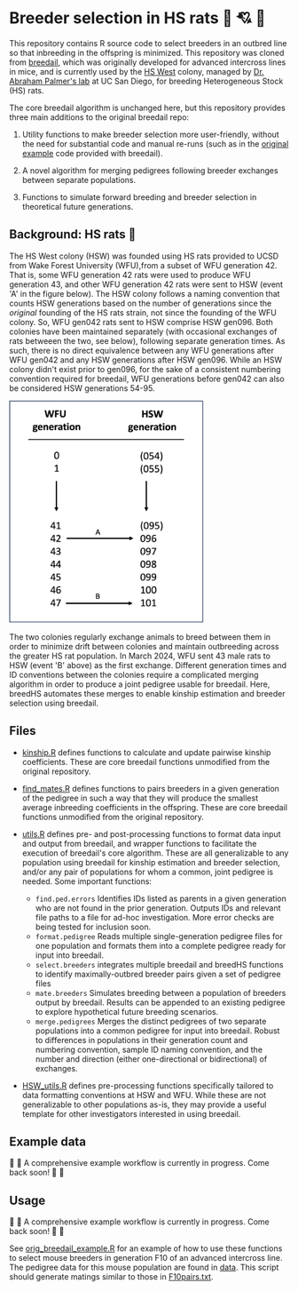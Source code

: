 # Breeder selection in HS rats :rat: :cupid: :rat:

This repository contains R source code to select breeders in an
outbred line so that inbreeding in the offspring is
minimized. This repository was cloned from [breedail](https://github.com/pcarbo/breedail),
which was originally developed for advanced intercross lines in mice, and is currently
used by the [HS West](https://ratgenes.org/) colony, managed by 
[Dr. Abraham Palmer's lab](https://palmerlab.org/) at UC San Diego, for breeding 
Heterogeneous Stock (HS) rats.

The core breedail algorithm is unchanged here, but this repository provides three main 
additions to the original breedail repo:

1. Utility functions to make breeder selection more user-friendly, without the need
for substantial code and manual re-runs (such as in the [original example](code/orig_breedail_example.R) 
code provided with breedail).

2. A novel algorithm for merging pedigrees following breeder exchanges between separate populations.

3. Functions to simulate forward breeding and breeder selection in theoretical future generations.

## Background: HS rats :rat:

The HS West colony (HSW) was founded using HS rats provided to UCSD from Wake Forest University (WFU),from 
a subset of WFU generation 42. That is, some WFU generation 42 rats were used to produce 
WFU generation 43, and other WFU generation 42 rats were sent to HSW (event 'A' in the figure below). 
The HSW colony follows a naming convention that counts HSW generations based on the number of generations since 
the *original* founding of the HS rats strain, not since the founding of the WFU colony. So, WFU gen042 rats sent to
HSW comprise HSW gen096. Both colonies have been maintained separately (with occasional exchanges of rats betweeen 
the two, see below), following separate generation times. As such, there is no direct equivalence between any WFU 
generations after WFU gen042 and any HSW generations after HSW gen096. While an HSW colony didn't exist prior to 
gen096, for the sake of a consistent numbering convention required for breedail, WFU generations before gen042 can 
also be considered HSW generations 54-95. 

<img src="readme_resources/hsw_colony_history_breedHS.png" width=350 height=400>

The two colonies regularly exchange animals to breed between them in order to minimize drift between colonies and 
maintain outbreeding across the greater HS rat population. In March 2024, WFU sent 43 male rats to HSW (event 'B' above) 
as the first exchange. Different generation times and ID conventions between the colonies require a complicated 
merging algorithm in order to produce a joint pedigree usable for breedail. Here, breedHS automates these merges to 
enable kinship estimation and breeder selection using breedail. 

## Files

* [kinship.R](code/kinship.R) defines functions to calculate and update pairwise kinship coefficients. These are 
core breedail functions unmodified from the original repository.

* [find_mates.R](code/find_mates.R) defines functions to pairs breeders in a given generation of the pedigree in such 
a way that they will produce the smallest average inbreeding coefficients in the offspring. These are 
core breedail functions unmodified from the original repository.

* [utils.R](code/utils.R) defines pre- and post-processing functions to format data input and output from breedail, and
wrapper functions to facilitate the execution of breedail's core algorithm. These are all generalizable to any 
population using breedail for kinship estimation and breeder selection, and/or any pair of populations for whom a 
common, joint pedigree is needed. 
Some important functions:
    -   `find.ped.errors` Identifies IDs listed as parents in a given generation who are not found in the prior
    generation. Outputs IDs and relevant file paths to a file for ad-hoc investigation. More error checks are being
    tested for inclusion soon.
    -   `format.pedigree` Reads multiple single-generation pedigree files for one population and formats them into 
    a complete pedigree ready for input into breedail.
    -   `select.breeders` integrates multiple breedail and breedHS functions to identify maximally-outbred breeder 
    pairs given a set of pedigree files
    -   `mate.breeders` Simulates breeding between a population of breeders output by breedail. Results can be 
    appended to an existing pedigree to explore hypothetical future breeding scenarios.
    -   `merge.pedigrees` Merges the distinct pedigrees of two separate populations into a common pedigree for input 
    into breedail. Robust to differences in populations in their generation count and numbering convention, sample ID 
    naming convention, and the number and direction (either one-directional or bidirectional) of exchanges.

* [HSW_utils.R](code/HSW_utils.R) defines pre-processing functions specifically tailored to data formatting 
conventions at HSW and WFU. While these are not generalizable to other populations as-is, they may provide a useful 
template for other investigators interested in using breedail. 

## Example data
:construction: :construction: 
A comprehensive example workflow is currently in progress. Come back soon!
:construction: :construction: 

## Usage
:construction: :construction: 
A comprehensive example workflow is currently in progress. Come back soon!
:construction: :construction: 

See [orig_breedail_example.R](code/orig_breedail_example.R) for an example of how to use these functions to select 
mouse breeders in generation F10 of an advanced intercross line. The pedigree data for this mouse population are found
in [data](data). This script should generate matings similar to those in [F10pairs.txt](results/F10pairs.txt).
